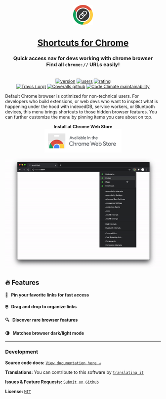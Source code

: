<p align="center">
  <a href="https://chrome.google.com/webstore/detail/jnmekaomnicdcpgdndekkmojfomifjal">
    <img alt="Shortcuts for Chrome" src="https://raw.githubusercontent.com/MobileFirstLLC/shortcuts-for-chrome/master/assets/img/128x128.png" width="64" />
  </a>
</p>
<h1 align="center">
  <a href="https://chrome.google.com/webstore/detail/jnmekaomnicdcpgdndekkmojfomifjal">Shortcuts for Chrome</a>
</h1>

<h3 align="center">
  Quick access nav for devs working with chrome browser<br/>Find all <code>chrome://</code> URLs easily!<br/><br/>
</h3>

<p align="center"><a href="https://chrome.google.com/webstore/detail/jnmekaomnicdcpgdndekkmojfomifjal"><img src="https://img.shields.io/chrome-web-store/v/jnmekaomnicdcpgdndekkmojfomifjal?label=latest%20release&color=3D5AFE&style=flat-square" alt="version"/></a> <a href="https://chrome.google.com/webstore/detail/jnmekaomnicdcpgdndekkmojfomifjal" ><img src="https://img.shields.io/chrome-web-store/users/jnmekaomnicdcpgdndekkmojfomifjal?style=flat-square" alt="users"></a> <a href="https://chrome.google.com/webstore/detail/jnmekaomnicdcpgdndekkmojfomifjal"><img src="https://img.shields.io/chrome-web-store/stars/jnmekaomnicdcpgdndekkmojfomifjal?style=flat-square" alt="rating" /></a>
<br/>
<a href="https://travis-ci.com/github/MobileFirstLLC/shortcuts-for-chrome"><img alt="Travis (.org)" src="https://img.shields.io/travis/MobileFirstLLC/shortcuts-for-chrome?style=flat-square"></a>
<a href="https://coveralls.io/github/MobileFirstLLC/shortcuts-for-chrome"><img alt="Coveralls github" src="https://img.shields.io/coveralls/github/MobileFirstLLC/shortcuts-for-chrome?style=flat-square"></a>
<a href="https://codeclimate.com/github/MobileFirstLLC/shortcuts-for-chrome/maintainability"><img alt="Code Climate maintainability" src="https://img.shields.io/codeclimate/maintainability/MobileFirstLLC/shortcuts-for-chrome?style=flat-square"></a>
</p>

Default Chrome browser is optimized for non-technical users. For developers who build extensions, or web devs who want to inspect what is happening under the hood with indexedDB, service workers, or Bluetooth devices, this menu brings shortcuts to those hidden browser features. You can further customize the menu by pinning items you care about on top.

<p align="center">
<strong>Install at Chrome Web Store</strong><br/>
<a href="https://chrome.google.com/webstore/detail/jnmekaomnicdcpgdndekkmojfomifjal">
<img alt="install at chrome web store" width="250" src="https://raw.githubusercontent.com/MobileFirstLLC/shortcuts-for-chrome/master/.github/badge.png"/>
</a>
</p>

<p align="center">
<img width="700" class="feature" src='https://raw.githubusercontent.com/MobileFirstLLC/shortcuts-for-chrome/master/assets/preview.gif' />
</p>


## 🔥 Features

#### 📍 &nbsp; Pin your favorite links for fast access

#### 🖲️ &nbsp; Drag and drop to organize links

#### 🔍 &nbsp; Discover rare browser features

#### 🌗 &nbsp; Matches browser dark/light mode

* * *

### Development

**Source code docs:**  [`View documentation here ↗`](https://oss.mobilefirst.me/shortcuts-for-chrome/)

**Translations:** You can contribute to this software by [`translating it`](https://github.com/MobileFirstLLC/shortcuts-for-chrome/issues/4)

**Issues & Feature Requests:** [`Submit on Github`](https://github.com/MobileFirstLLC/shortcuts-for-chrome/issues/new/choose)

**License:** [`MIT`](https://github.com/MobileFirstLLC/shortcuts-for-chrome/blob/master/LICENSE)

